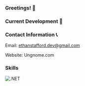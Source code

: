 ### Greetings! 👋

### Current Development 🚧
 

### Contact Information 📞
Email: ethanstafford.dev@gmail.com

Website: Ungnome.com
### Skills
![.NET](https://img.shields.io/badge/4.8-blue?logo=dotnet&logoColor=white&labelColor=gray)
